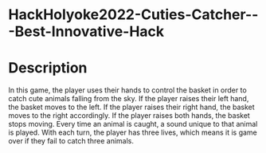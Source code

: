 # HackHolyoke2022-Cuties-Catcher---Best-Innovative-Hack
# Description
In this game, the player uses their hands to control the basket in order to catch cute animals falling from the sky. If the player raises their left hand, the basket moves to the left. If the player raises their right hand, the basket moves to the right accordingly. If the player raises both hands, the basket stops moving. Every time an animal is caught, a sound unique to that animal is played. With each turn, the player has three lives, which means it is game over if they fail to catch three animals.
